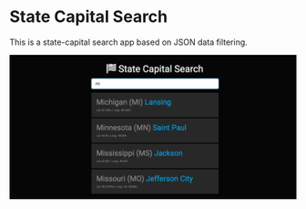 # State Capital Search

This is a state-capital search app based on JSON data filtering.

![](state.png)
